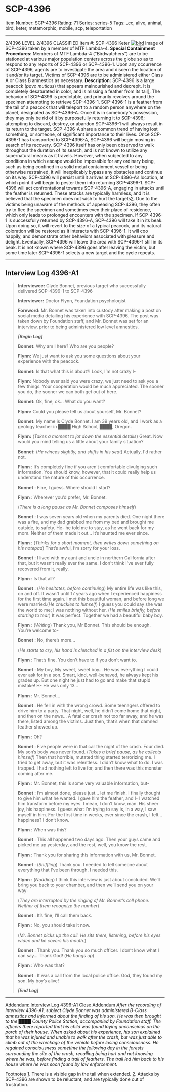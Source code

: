 # SCP-4396
Item Number: SCP-4396
Rating: 71
Series: series-5
Tags: _cc, alive, animal, bird, keter, metamorphic, mobile, scp, teleportation

---

2/4396 LEVEL 2/4396
CLASSIFIED
Item #: SCP-4396
Keter
[![bird](https://scp-wiki.wdfiles.com/local--resized-images/scp-4396/bird/medium.jpg)](https://scp-wiki.wdfiles.com/local--files/scp-4396/bird)
Image of SCP-4396 taken by a member of MTF Lambda-4.
**Special Containment Procedures:** Members of MTF Lambda-4 ("Birdwatchers") are to be stationed at various major population centers across the globe so as to respond to any reports of SCP-4396 or SCP-4396-1. Upon any occurrence of SCP-4396, agents are to investigate the area and discern the location of it and/or its target. Victims of SCP-4396 are to be administered either Class A or Class B amnestics as necessary.
**Description:** SCP-4396 is a large peacock (_pavo muticus_) that appears malnourished and decrepit. It is completely desaturated in color, and is missing a feather from its tail[1](javascript:;).
The behavior of SCP-4396 is predictable, and primarily revolves around the specimen attempting to retrieve SCP-4396-1. SCP-4396-1 is a feather from the tail of a peacock that will teleport to a random person anywhere on the planet, designated as SCP-4396-A. Once it is in somebody's possession, they may only be rid of it by purposefully returning it to SCP-4396; attempting to discard, destroy, or abandon SCP-4396-1 will always result in its return to the target. SCP-4396-A share a common trend of having lost something, or someone, of significant importance to their lives.
Once SCP-4396-1 has transported to SCP-4396-A, SCP-4396 will begin moving in search of its recovery. SCP-4396 itself has only been observed to walk throughout the duration of its search, and is not known to utilize any supernatural means as it travels. However, when subjected to any conditions in which escape would be impossible for any ordinary being, such as being confined in a solid metal containment vessel or being otherwise restrained, it will inexplicably bypass any obstacles and continue on its way.
SCP-4396 will persist until it arrives at SCP-4396-A’s location, at which point it will begin to pester them into returning SCP-4396-1. SCP-4396 will act confrontational towards SCP-4396-A, engaging in attacks until the feather is returned. These attacks are typically harmless, and it is believed that the specimen does not wish to hurt the targets[2](javascript:;). Due to the victims being unaware of the methods of appeasing SCP-4396, they often try to flee the specimen and sometimes even their place of residence, which only leads to prolonged encounters with the specimen.
If SCP-4396-1 is successfully returned by SCP-4396-A, SCP-4396 will take it in its beak. Upon doing so, it will revert to the size of a typical peacock, and its natural coloration will be restored as it interacts with SCP-4396-1. It will coo happily, and demonstrate other behaviors associated with pleasure and delight. Eventually, SCP-4396 will leave the area with SCP-4396-1 still in its beak. It is not known where SCP-4396 goes after leaving the victim, but some time later SCP-4396-1 selects a new target and the cycle repeats.
* * *
## Interview Log 4396-A1
> **Interviewee:** Clyde Bonnet, previous target who successfully delivered SCP-4396-1 to SCP-4396  
>    
>  **Interviewer:** Doctor Flynn, Foundation psychologist  
>    
>  **Foreword:** Mr. Bonnet was taken into custody after making a post on social media detailing his experience with SCP-4396. The post was taken down by Foundation staff, and Mr. Bonnet was set for an interview, prior to being administered low level amnestics.  
>    
>    
>  _**[Begin Log]**_  
>    
>  **Bonnet:** Why am I here? Who are you people?  
>    
>  **Flynn:** We just want to ask you some questions about your experience with the peacock.  
>    
>  **Bonnet:** Is that what this is about?! Look, I’m not crazy I-  
>    
>  **Flynn:** Nobody ever said you were crazy, we just need to ask you a few things. Your cooperation would be much appreciated. The sooner you do, the sooner we can both get out of here.  
>    
>  **Bonnet:** Ok, fine, ok… What do you want?  
>    
>  **Flynn:** Could you please tell us about yourself, Mr. Bonnet?  
>    
>  **Bonnet:** My name is Clyde Bonnet. I am 39 years old, and I work as a geology teacher in ████ High School, ████, Oregon.  
>    
>  **Flynn:** (_Takes a moment to jot down the essential details_) Great. Now would you mind telling us a little about your family situation?  
>    
>  **Bonnet:** (_He winces slightly, and shifts in his seat_) Actually, I'd rather not.  
>    
>  **Flynn** : It’s completely fine if you aren’t comfortable divulging such information. You should know, however, that it could really help us understand the nature of this occurrence.  
>    
>  **Bonnet** : Fine, I guess. Where should I start?  
>    
>  **Flynn** : Wherever you’d prefer, Mr. Bonnet.  
>    
>  (_There is a long pause as Mr. Bonnet composes himself_)  
>    
>  **Bonnet** : I was seven years old when my parents died. One night there was a fire, and my dad grabbed me from my bed and brought me outside, to safety. He- he told me to stay, as he went back for my mom. Neither of them made it out… It’s haunted me ever since.  
>    
>  **Flynn** : (_Thinks for a short moment, then writes down something on his notepad_) That’s awful, I’m sorry for your loss.  
>    
>  **Bonnet** : I lived with my aunt and uncle in northern California after that, but it wasn’t really ever the same. I don't think I've ever fully recovered from it, really.  
>    
>  **Flynn** : Is that all?  
>    
>  **Bonnet** : (_He hesitates, before continuing_) My entire life was like this, on and off. It wasn't until 17 years ago when I experienced happiness for the first time again. I met this beautiful woman, and before long we were married.(_He chuckles to himself_) I guess you could say she was the world to me; I was nothing without her. (_He smiles briefly, before starting to tear_) It was perfect. Together we had a beautiful baby boy.  
>    
>  **Flynn** : (_Writing_) Thank you, Mr Bonnet. This should be enough. You’re welcome to-  
>    
>  **Bonnet** : No, there’s more…  
>    
>  (_He starts to cry; his hand is clenched in a fist on the interview desk_)  
>    
>  **Flynn** : That’s fine. You don’t have to if you don’t want to.  
>    
>  **Bonnet** : My boy, My sweet, sweet boy… He was everything I could ever ask for in a son. Smart, kind, well-behaved, he always kept his grades up. But one night he just had to go and make that stupid mistake! H- He was only 13…  
>    
>  **Flynn** : Mr. Bonnet…  
>    
>  **Bonnet** : He fell in with the wrong crowd. Some teenagers offered to drive him to a party. That night, well, he didn’t come home that night, and then on the news… A fatal car crash not too far away, and he was there, listed among the victims. Just then, that’s when that damned feather showed up.  
>    
>  **Flynn** : Oh?  
>    
>  **Bonnet** : Five people were in that car the night of the crash. Four died. My son’s body was never found. (_Takes a brief pause, as he collects himself_) Then that horrible, mutated thing started terrorizing me. I tried to get away, but it was relentless. I didn’t know what to do. I was trapped. I had nothing left to live for, and then there was this monster coming after me.  
>    
>  **Flynn** : Mr. Bonnet, this is some very valuable information, but-  
>    
>  **Bonnet** : I’m almost done, please just… let me finish. I finally thought to give him what he wanted. I gave him the feather, and I- I watched him transform before my eyes. I mean, I don’t know, man. His sheer joy, his happiness. I guess what I’m trying to say is, in a way, I saw myself in him. For the first time in weeks, ever since the crash, I felt… happiness? I don’t know.  
>    
>  **Flynn** : When was this?  
>    
>  **Bonnet** : This all happened two days ago. Then your guys came and picked me up yesterday, and the rest, well, you know the rest.  
>    
>  **Flynn** : Thank you for sharing this information with us, Mr. Bonnet.  
>    
>  **Bonnet** : (_Sniffling_) Thank you. I needed to tell someone about everything that I’ve been through. I needed this.  
>    
>  **Flynn** : (_Nodding_) I think this interview is just about concluded. We’ll bring you back to your chamber, and then we’ll send you on your way-  
>    
>  (_They are interrupted by the ringing of Mr. Bonnet’s cell phone. Neither of them recognize the number_)  
>    
>  **Bonnet** : It’s fine, I’ll call them back.  
>    
>  **Flynn** : No, you should take it now.  
>    
>  (_Mr. Bonnet picks up the call. He sits there, listening, before his eyes widen and he covers his mouth._)  
>    
>  **Bonnet** : Thank you. Thank you so much officer. I don’t know what I can say… Thank God! (_He hangs up_)  
>    
>  **Flynn** : Who was that?  
>    
>  **Bonnet** : It was a call from the local police office. God, they found my son. My boy’s alive!  
> 
> _**[End Log]**_
* * *
[Addendum: Interview Log 4396-A1](javascript:;)
[Close Addendum](javascript:;)
_After the recording of Interview 4396-A1, subject Clyde Bonnet was administered B-Class amnestics and informed about the finding of his son. He was then brought to the ████ County Police Station, accompanied by Foundation staff. The officers there reported that his child was found laying unconscious on the porch of their house._
_When asked about his experience, his son explained that he was injured and unable to walk after the crash, but was just able to climb out of the wreckage of the vehicle before losing consciousness. He regained consciousness sometime the following day in the forests surrounding the site of the crash, recalling being hurt and not knowing where he was, before finding a trail of feathers. The trail led him back to his house where he was soon found by law enforcement._
  
  

Footnotes
[1](javascript:;). There is a visible gap in the tail when extended.
[2](javascript:;). Attacks by SCP-4396 are shown to be reluctant, and are typically done out of frustration.
